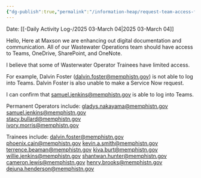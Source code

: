 ```yaml
---
{"dg-publish":true,"permalink":"/information-heap/request-team-access-for-all-of-the-wastewater-operations-team/","noteIcon":"","created":"2025-05-20T10:31:54.404-05:00"}
---
```


Date: [[-Daily Activity Log-/2025 03-March 04\|2025 03-March 04]]


Hello,
Here at Maxson we are enhancing out digital documentation and communication.
All of our Wastewater Operations team should have access to Teams, OneDrive, SharePoint, and OneNote.

I believe that some of Wasterwater Operator Trainees have limited access.

For example, Dalvin Foster (dalvin.foster@memphistn.gov) is not able to log into Teams.
Dalvin Foster is also unable to make a Service Now request.

I can confirm that samuel.jenkins@memphistn.gov is able to log into Teams.

Permanent Operators include: 
gladys.nakayama@memphistn.gov 
samuel.jenkins@memphistn.gov  
stacy.bullard@memphistn.gov  
ivory.morris@memphistn.gov  

Trainees include:
dalvin.foster@memphistn.gov 
phoenix.cain@memphistn.gov 
kevin.a.smith@memphistn.gov 
terrence.beaman@memphistn.gov 
kiva.burt@memphistn.gov 
willie.jenkins@memphistn.gov 
shantwan.hunter@memphistn.gov 
cameron.lewis@memphistn.gov 
henry.brooks@memphistn.gov 
dejuna.henderson@memphistn.gov 

